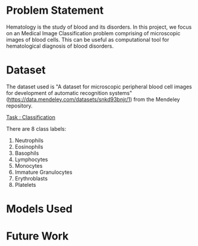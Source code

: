 # Problem Statement
Hematology is the study of blood and its disorders. In this project, we focus on an Medical Image Classification problem comprising of microscopic images of blood cells. This can be useful as computational tool for hematological diagnosis of blood disorders.
# Dataset
The dataset used is "A dataset for microscopic peripheral blood cell images for development of automatic recognition systems"(https://data.mendeley.com/datasets/snkd93bnjr/1) from the Mendeley repository.

<ins>Task :<ins> Classification
    
There are 8 class labels:
1. Neutrophils
2. Eosinophils
3. Basophils
4. Lymphocytes
5. Monocytes
6. Immature Granulocytes
7. Erythroblasts
8. Platelets
    
# Models Used
# Future Work